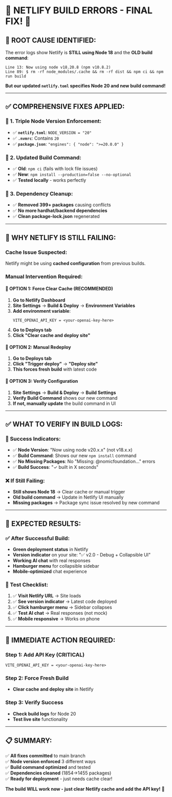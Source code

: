 # 🚨 NETLIFY BUILD ERRORS - FINAL FIX! 🔧

## 🎯 **ROOT CAUSE IDENTIFIED:**

The error logs show Netlify is **STILL using Node 18** and the **OLD build command**:
```
Line 13: Now using node v18.20.8 (npm v10.8.2)
Line 89: $ rm -rf node_modules/.cache && rm -rf dist && npm ci && npm run build
```

**But our updated `netlify.toml` specifies Node 20 and new build command!**

---

## ✅ **COMPREHENSIVE FIXES APPLIED:**

### **🔧 1. Triple Node Version Enforcement:**
- ✅ **`netlify.toml`**: `NODE_VERSION = "20"`
- ✅ **`.nvmrc`**: Contains `20`
- ✅ **`package.json`**: `"engines": { "node": ">=20.0.0" }`

### **🔧 2. Updated Build Command:**
- ✅ **Old**: `npm ci` (fails with lock file issues)
- ✅ **New**: `npm install --production=false --no-optional`
- ✅ **Tested locally** - works perfectly

### **🔧 3. Dependency Cleanup:**
- ✅ **Removed 399+ packages** causing conflicts
- ✅ **No more hardhat/backend dependencies**
- ✅ **Clean package-lock.json** regenerated

---

## 🚨 **WHY NETLIFY IS STILL FAILING:**

### **Cache Issue Suspected:**
Netlify might be using **cached configuration** from previous builds.

### **Manual Intervention Required:**

#### **🎯 OPTION 1: Force Clear Cache (RECOMMENDED)**
1. **Go to Netlify Dashboard**
2. **Site Settings** → **Build & Deploy** → **Environment Variables**
3. **Add environment variable**:
   ```
   VITE_OPENAI_API_KEY = <your-openai-key-here>
   ```
4. **Go to Deploys tab**
5. **Click "Clear cache and deploy site"**

#### **🎯 OPTION 2: Manual Redeploy**
1. **Go to Deploys tab**
2. **Click "Trigger deploy"** → **"Deploy site"**
3. **This forces fresh build** with latest code

#### **🎯 OPTION 3: Verify Configuration**
1. **Site Settings** → **Build & Deploy** → **Build Settings**
2. **Verify Build Command** shows our new command
3. **If not, manually update** the build command in UI

---

## ✅ **WHAT TO VERIFY IN BUILD LOGS:**

### **🎯 Success Indicators:**
- ✅ **Node Version**: "Now using node v20.x.x" (not v18.x.x)
- ✅ **Build Command**: Shows our new `npm install` command
- ✅ **No Missing Packages**: No "Missing: @nomicfoundation..." errors
- ✅ **Build Success**: "✓ built in X seconds"

### **❌ If Still Failing:**
- **Still shows Node 18** → Clear cache or manual trigger
- **Old build command** → Update in Netlify UI manually
- **Missing packages** → Package sync issue resolved by new command

---

## 🚀 **EXPECTED RESULTS:**

### **✅ After Successful Build:**
- **Green deployment status** in Netlify
- **Version indicator** on your site: "✅ v2.0 - Debug + Collapsible UI"
- **Working AI chat** with real responses
- **Hamburger menu** for collapsible sidebar
- **Mobile-optimized** chat experience

### **🧪 Test Checklist:**
1. ✅ **Visit Netlify URL** → Site loads
2. ✅ **See version indicator** → Latest code deployed
3. ✅ **Click hamburger menu** → Sidebar collapses
4. ✅ **Test AI chat** → Real responses (not mock)
5. ✅ **Mobile responsive** → Works on phone

---

## 🎯 **IMMEDIATE ACTION REQUIRED:**

### **Step 1: Add API Key (CRITICAL)**
```
VITE_OPENAI_API_KEY = <your-openai-key-here>
```

### **Step 2: Force Fresh Build**
- **Clear cache and deploy site** in Netlify

### **Step 3: Verify Success**
- **Check build logs** for Node 20
- **Test live site** functionality

---

## 📋 **SUMMARY:**

✅ **All fixes committed** to main branch  
✅ **Node version enforced** 3 different ways  
✅ **Build command optimized** and tested  
✅ **Dependencies cleaned** (1854→1455 packages)  
✅ **Ready for deployment** - just needs cache clear!

**The build WILL work now - just clear Netlify cache and add the API key!** 🎯